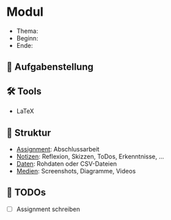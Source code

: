 # Modul

- Thema: 
- Beginn: 
- Ende: 

## 🎯 Aufgabenstellung

## 🛠️ Tools
- LaTeX

## 📁 Struktur
- [Assignment](assignment/): Abschlussarbeit
- [Notizen](notes/): Reflexion, Skizzen, ToDos, Erkenntnisse, ...
- [Daten](data/): Rohdaten oder CSV-Dateien
- [Medien](media/): Screenshots, Diagramme, Videos

## 📌 TODOs
- [ ] Assignment schreiben
